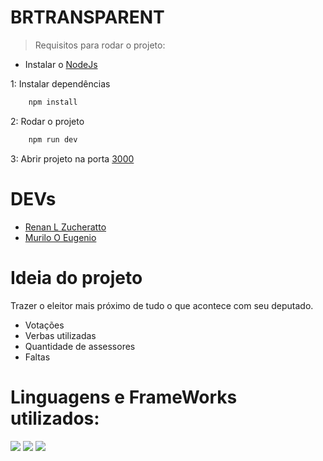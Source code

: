 # BRTRANSPARENT
> Requisitos para rodar o projeto:

- Instalar o [NodeJs](https://nodejs.org/en/download/)

1: Instalar dependências
```JavaScript
    npm install
```
2: Rodar o projeto
```JavaScript
    npm run dev
```

3: Abrir projeto na porta [3000](http://localhost:3000)

# DEVs
- [Renan L Zucheratto](https://github.com/renanzucheratto)
- [Murilo O Eugenio](https://github.com/muriloeugenio)

# Ideia do projeto
Trazer o eleitor mais próximo de tudo o que acontece com seu deputado.
- Votações
- Verbas utilizadas
- Quantidade de assessores
- Faltas

# Linguagens e FrameWorks utilizados:

<img src="https://badges.aleen42.com/src/react.svg"> <img src="https://badges.aleen42.com/src/typescript.svg"> <img src="https://badges.aleen42.com/src/node.svg">
